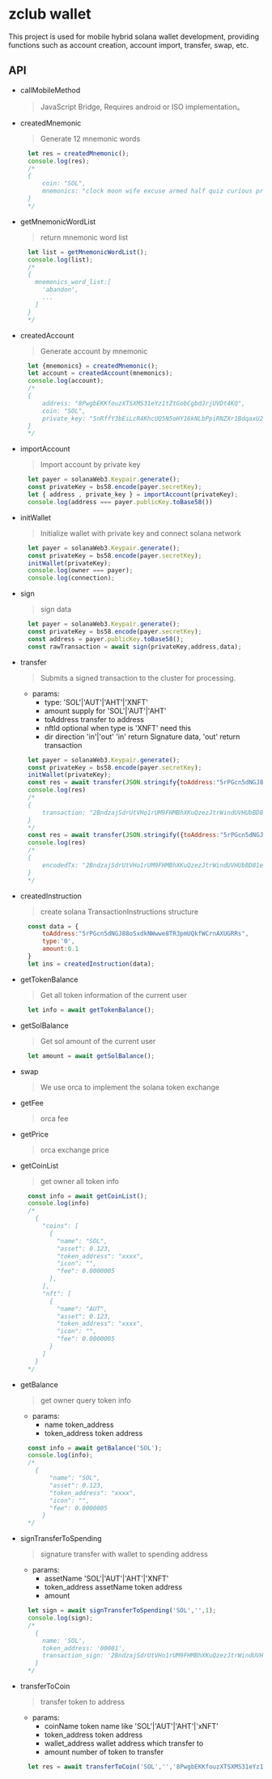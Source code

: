 # zclub wallet

This project is used for mobile hybrid solana wallet development, providing functions such as account creation, account import, transfer, swap, etc.

## API

- callMobileMethod
  > JavaScript Bridge, Requires android or ISO implementation。
- createdMnemonic
  > Generate 12 mnemonic words

  ```js
    let res = createdMnemonic();
    console.log(res);
    /*
    {
        coin: "SOL",
        mnemonics: "clock moon wife excuse armed half quiz curious proud rubber cave glow"
    }
    */
  ```

- getMnemonicWordList
  > return mnemonic word list

  ```js
    let list = getMnemonicWordList();
    console.log(list);
    /*
    {
      mnemonics_word_list:[
        'abandon',
        ...
      ]
    }
    */
  ```

- createdAccount
  > Generate account by mnemonic

  ```js
    let {mnemonics} = createdMnemonic();
    let account = createdAccount(mnemonics);
    console.log(account);
    /*
    {
        address: "8PwgbEKKfouzXTSXMS31eYz1tZtGobCgbdJrjUVDt4KQ",
        coin: "SOL",
        private_key: "5nRffY3bEiLcR4KhcUQ5N5oHY16kNLbPpiRNZXr1BdqaxU2b8Fpuw3ZUMRMgHjKnn15q8HHwwsdSxJf7kXJtgJUe"
    }
    */
  ```

- importAccount
  > Import account by private key

  ```js
    let payer = solanaWeb3.Keypair.generate();
    const privateKey = bs58.encode(payer.secretKey);
    let { address , private_key } = importAccount(privateKey);
    console.log(address === payer.publicKey.toBase58())
  ```

- initWallet
  > Initialize wallet with private key and connect solana network

  ```js
    let payer = solanaWeb3.Keypair.generate();
    const privateKey = bs58.encode(payer.secretKey);
    initWallet(privateKey);
    console.log(owner === payer);
    console.log(connection);
  ```

- sign
  > sign data

  ```js
    let payer = solanaWeb3.Keypair.generate();
    const privateKey = bs58.encode(payer.secretKey);
    const address = payer.publicKey.toBase58();
    const rawTransaction = await sign(privateKey,address,data);
  ```

- transfer
  > Submits a signed transaction to the cluster for processing.

  - params:
    - type: 'SOL'|'AUT'|'AHT'|'XNFT'
    - amount supply for 'SOL'|'AUT'|'AHT'
    - toAddress transfer to address
    - nftId optional when type is 'XNFT' need this
    - dir direction 'in'|'out'  'in' return Signature data, 'out' return transaction

  ```js
    let payer = solanaWeb3.Keypair.generate();
    const privateKey = bs58.encode(payer.secretKey);
    initWallet(privateKey);
    const res = await transfer(JSON.stringify{toAddress:"5rPGcn5dNGJ88oSxdkNWwwe8TR3pmUQkfWCrnAXUGRRs",type:'SOL',amount:0.1})
    console.log(res)
    /*
    { 
        transaction: "2BndzajSdrUtVHo1rUM9FHMBhXKuQzezJtrWindUVHUbBD81ehFw9wLf1LnxSQ7MQio6H5jnGVGkn2wHrMcEW5tt" 
    }
    */
    const res = await transfer(JSON.stringify({toAddress:"5rPGcn5dNGJ88oSxdkNWwwe8TR3pmUQkfWCrnAXUGRRs",type:'SOL',amount:0.1,dir:'in')})
    console.log(res)
    /*
    { 
        encodedTx: "2BndzajSdrUtVHo1rUM9FHMBhXKuQzezJtrWindUVHUbBD81ehFw9wLf1LnxSQ7MQio6H5jnGVGkn2wHrMcEW5tt" 
    }
    */
  ```

- createdInstruction
  > create solana TransactionInstructions structure

  ```js
    const data = {
        toAddress:"5rPGcn5dNGJ88oSxdkNWwwe8TR3pmUQkfWCrnAXUGRRs",
        type:'0',
        amount:0.1
    }
    let ins = createdInstruction(data);
  ```

- getTokenBalance
  > Get all token information of the current user

  ```js
    let info = await getTokenBalance();
  ```

- getSolBalance
  > Get sol amount of the current user

  ```js
    let amount = await getSolBalance();
  ```

- swap
  > We use orca to implement the solana token exchange

- getFee
  > orca fee

- getPrice
  > orca exchange price

- getCoinList
  > get owner all token info

  ```js
    const info = await getCoinList();
    console.log(info)
    /*
      {
        "coins": [
          {
            "name": "SOL",
            "asset": 0.123,
            "token_address": "xxxx",
            "icon": "",
            "fee": 0.0000005
          },
        ],
        "nft": [
          {
            "name": "AUT",
            "asset": 0.123,
            "token_address": "xxxx",
            "icon": "",
            "fee": 0.0000005
          }
        ]
      }
    */
  ```

- getBalance
  > get owner query token info

  - params:
    - name  token_address
    - token_address token address
  
  ```js
    const info = await getBalance('SOL');
    console.log(info);
    /*
      {
          "name": "SOL",
          "asset": 0.123,
          "token_address": "xxxx",
          "icon": "",
          "fee": 0.0000005
        }
    */
  ```

- signTransferToSpending
  > signature transfer with wallet to spending address

  - params:
    - assetName 'SOL'|'AUT'|'AHT'|'XNFT'
    - token_address assetName token address
    - amount

  ```js
    let sign = await signTransferToSpending('SOL','',1);
    console.log(sign);
    /*
      {
        name: 'SOL',
        token_address: '00001',
        transaction_sign: '2BndzajSdrUtVHo1rUM9FHMBhXKuQzezJtrWindUVHUbBD81ehFw9wLf1LnxSQ7MQio6H5jnGVGkn2wHrMcEW5tt',
      }
    */
  ```

- transferToCoin
  > transfer token to address

  - params:
    - coinName token name like 'SOL'|'AUT'|'AHT'|'xNFT'
    - token_address token address
    - wallet_address wallet address which transfer to
    - amount number of token to transfer
  
  ```js
    let res = await transferToCoin('SOL','','8PwgbEKKfouzXTSXMS31eYz1tZtGobCgbdJrjUVDt4KQ',1);
  ```
  